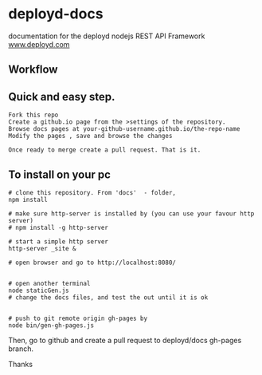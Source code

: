 deployd-docs
============

documentation for the deployd nodejs REST API Framework www.deployd.com


Workflow
---------------

   ## Quick and easy step.
    Fork this repo
    Create a github.io page from the >settings of the repository.
    Browse docs pages at your-github-username.github.io/the-repo-name
    Modify the pages , save and browse the changes
    
    Once ready to merge create a pull request. That is it. 



   ## To install on your pc

    # clone this repository. From 'docs'  - folder,
    npm install
    
    # make sure http-server is installed by (you can use your favour http server)
    # npm install -g http-server

    # start a simple http server
    http-server _site &

    # open browser and go to http://localhost:8080/


    # open another terminal
    node staticGen.js
    # change the docs files, and test the out until it is ok


    # push to git remote origin gh-pages by
    node bin/gen-gh-pages.js


Then, go to github and create a pull request to deployd/docs gh-pages branch.

Thanks
